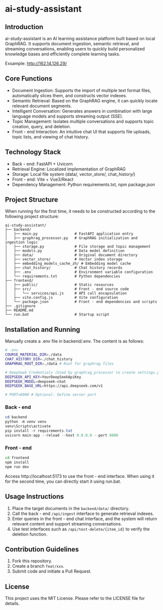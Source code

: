 # ai-study-assistant
## Introduction
ai-study-assistant is an AI learning assistance platform built based on local GraphRAG. It supports document ingestion, semantic retrieval, and streaming conversations, enabling users to quickly build personalized knowledge bases and efficiently complete learning tasks.

Exsample: http://162.14.126.29/

## Core Functions
- Document Ingestion: Supports the import of multiple text format files, automatically slices them, and constructs vector indexes.
- Semantic Retrieval: Based on the GraphRAG engine, it can quickly locate relevant document segments.
- Intelligent Conversation: Generates answers in combination with large language models and supports streaming output (SSE).
- Topic Management: Isolates multiple conversations and supports topic creation, query, and deletion.
- Front - end Interaction: An intuitive chat UI that supports file uploads, topic lists, and viewing of chat history.

## Technology Stack
- Back - end: FastAPI + Uvicorn
- Retrieval Engine: Localized implementation of GraphRAG
- Storage: Local file system (data/, vector_store/, chat_history/)
- Front - end: Vite + Vue3/React
- Dependency Management: Python requirements.txt, npm package.json

## Project Structure
When running for the first time, it needs to be constructed according to the following project structure:
```
ai-study-assistant/
├── backend/
│   ├── main.py                 # FastAPI application entry
│   ├── graphrag_processor.py   # GraphRAG initialization and ingestion logic
│   ├── storage.py              # File storage and topic management
│   ├── models.py               # Data model definition
│   ├── data/                   # Original document directory
│   ├── vector_store/           # Vector index storage
│   ├── embedding_models_cache_zh/ # Embedding model cache
│   ├── chat_history/           # Chat history records
│   ├── .env                    # Environment variable configuration
│   └── requirements.txt        # Python dependencies
├── frontend/
│   ├── public/                 # Static resources
│   ├── src/                    # Front - end source code
│   │   └── services/api.js     # API call encapsulation
│   ├── vite.config.js          # Vite configuration
│   └── package.json            # Front - end dependencies and scripts
├── .gitignore
├── README.md
└── run.bat                     # Startup script
```

## Installation and Running
Manually create a .env file in backend/.env. The content is as follows:
```bash
# .env
COURSE_MATERIAL_DIR=./data
CHAT_HISTORY_DIR=./chat_history
GRAPHRAG_ROOT_DIR=./data # Root for graphrag files

# DeepSeek Credentials (Used by graphrag_processor to create settings.yaml)
DEEPSEEK_API_KEY=YourDeepSeekApiKey
DEEPSEEK_MODEL=deepseek-chat
DEEPSEEK_BASE_URL=https://api.deepseek.com/v1

# PORT=8000 # Optional: Define server port
```

### Back - end
```powershell
cd backend
python -m venv venv
venv\Scripts\activate
pip install -r requirements.txt
uvicorn main:app --reload --host 0.0.0.0 --port 8000
```

### Front - end
```bash
cd frontend
npm install
npm run dev
```
Access http://localhost:5173 to use the front - end interface.
When using it for the second time, you can directly start it using run.bat.

## Usage Instructions
1. Place the target documents in the `backend/data/` directory.
2. Call the back - end `/api/ingest` interface to generate retrieval indexes.
3. Enter queries in the front - end chat interface, and the system will return relevant content and support streaming conversations.
4. Use test interfaces such as `/api/test-delete/{item_id}` to verify the deletion function.

## Contribution Guidelines
1. Fork this repository.
2. Create a branch `feat/xxx`.
3. Submit code and initiate a Pull Request.

## License
This project uses the MIT License. Please refer to the LICENSE file for details. 